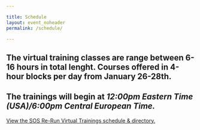 ```yaml
---

title: Schedule
layout: event_noheader
permalink: /schedule/

---
```

## The virtual training classes are range between 6-16 hours in total lenght. Courses offered in 4-hour blocks per day from January 26-28th. 

## The trainings will begin at ***12:00pm Eastern Time (USA)/6:00pm Central European Time.***
<a id="sched-embed" href="//sosrerunvirtualtrainings202.sched.com/list/descriptions/">View the SOS Re-Run Virtual Trainings schedule &amp; directory.</a><script type="text/javascript" src="//sosrerunvirtualtrainings202.sched.com/js/embed.js"></script>
